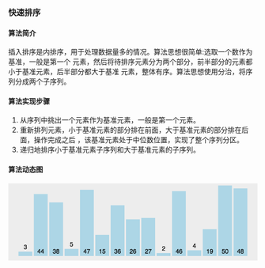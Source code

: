 ###     快速排序

####    算法简介
插入排序是内排序，用于处理数据量多的情况。算法思想很简单:选取一个数作为基准，一般是第一个
元素，然后将待排序元素分为两个部分，前半部分的元素都小于基准元素，后半部分都大于基准
元素，整体有序。算法思想使用分治，将序列分成两个子序列。
####    算法实现步骤
1.  从序列中挑出一个元素作为基准元素，一般是第一个元素。
2.  重新排列元素，小于基准元素的部分排在前面，大于基准元素的部分排在后面，操作完成之后
，该基准元素处于中位数位置，实现了整个序列分区。
3.  递归地排序小于基准元素子序列和大于基准元素的子序列。

####    算法动态图
![quickSort](quick.gif "插入排序")